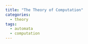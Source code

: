 ```yaml
---
title: "The Theory of Computation"
categories:
  - theory
tags:
  - automata
  - computation
---
```


